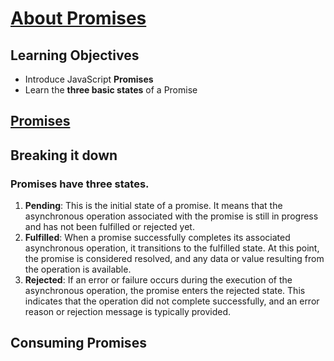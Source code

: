 # [About Promises](https://login.codingdojo.com/m/754/16730/124646)


## Learning Objectives

- Introduce JavaScript __Promises__
- Learn the __three basic states__ of a Promise

## [Promises](https://developer.mozilla.org/en-US/docs/Web/JavaScript/Reference/Global_Objects/Promise)

## Breaking it down

### Promises have three states.

1. __Pending__: This is the initial state of a promise. It means that the asynchronous operation associated with the promise is still in progress and has not been fulfilled or rejected yet.
1. __Fulfilled__: When a promise successfully completes its associated asynchronous operation, it transitions to the fulfilled state. At this point, the promise is considered resolved, and any data or value resulting from the operation is available.
1. __Rejected__: If an error or failure occurs during the execution of the asynchronous operation, the promise enters the rejected state. This indicates that the operation did not complete successfully, and an error reason or rejection message is typically provided.

## Consuming Promises